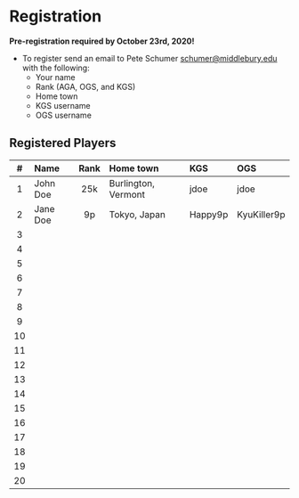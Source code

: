 # Registration

__Pre-registration required by October 23rd, 2020!__

- To register send an email to Pete Schumer schumer@middlebury.edu with the following:
  - Your name
  - Rank (AGA, OGS, and KGS)
  - Home town
  - KGS username
  - OGS username


## Registered Players

| #     | Name        | Rank        | Home town | KGS | OGS|
| :---: | :-------- | :---------: | :--- | :--- | :--- |
| 1     | John Doe    | 25k          | Burlington, Vermont | jdoe | jdoe|
| 2     | Jane Doe    | 9p         |  Tokyo, Japan    | Happy9p    | KyuKiller9p|
| 3     | 				    | 		        |      |      ||
| 4     | 					  |          		|      |      ||
| 5     |             |             |      |      ||
| 6     |             |             |      |      ||
| 7     |             |             |      |      ||
| 8     |             |             |      |      ||
| 9     |             |             |      |      ||
| 10    |             |             |      |      ||
| 11     |             |             |      |      ||
| 12     |             |             |      |      ||
| 13     |             |             |      |      ||
| 14     |             |             |      |      ||
| 15     |             |             |      |      ||
| 16     |             |             |      |      ||
| 17     |             |             |      |      ||
| 18     |             |             |      |      ||
| 19     |             |             |      |      ||
| 20     |             |             |      |      ||
